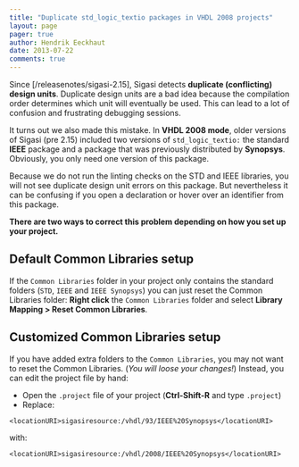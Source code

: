 ```yaml
---
title: "Duplicate std_logic_textio packages in VHDL 2008 projects"
layout: page 
pager: true
author: Hendrik Eeckhaut
date: 2013-07-22
comments: true
---
```


Since [/releasenotes/sigasi-2.15], Sigasi detects **duplicate (conflicting) design units**. Duplicate design units are a bad idea because the compilation order determines which unit will eventually be used. This can lead to a lot of confusion and frustrating debugging sessions.

It turns out we also made this mistake. In **VHDL 2008 mode**, older versions of Sigasi (pre 2.15) included two versions of `std_logic_textio:` the standard **IEEE** package and a package that was previously distributed by **Synopsys**. Obviously, you only need one version of this package.

Because we do not run the linting checks on the STD and IEEE libraries, you will not see duplicate design unit errors on this package. But nevertheless it can be confusing if you open a declaration or hover over an identifier from this package.

**There are two ways to correct this problem depending on how you set up your project.**

## Default Common Libraries setup

If the `Common Libraries` folder in your project only contains the standard folders (`STD`, `IEEE` and `IEEE Synopsys`) you can just reset the Common Libraries folder: **Right click** the `Common Libraries` folder and select **Library Mapping > Reset Common Libraries**.

## Customized Common Libraries setup

If you have added extra folders to the `Common Libraries`, you may not want to reset the Common Libraries. (_You will loose your changes!_) Instead, you can edit the project file by hand:

* Open the `.project` file of your project (**Ctrl-Shift-R** and type `.project`)
* Replace:
```
<locationURI>sigasiresource:/vhdl/93/IEEE%20Synopsys</locationURI>
```
  with:
```
<locationURI>sigasiresource:/vhdl/2008/IEEE%20Synopsys</locationURI>
```
